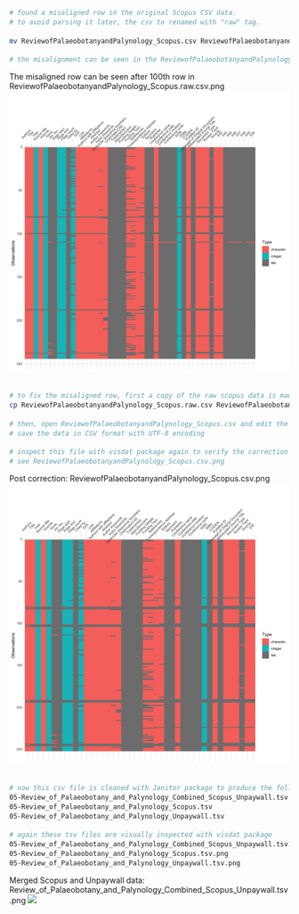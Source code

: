 ```bash

# found a misaligned row in the original Scopus CSV data.
# to avoid parsing it later, the csv to renamed with "raw" tag.

mv ReviewofPalaeobotanyandPalynology_Scopus.csv ReviewofPalaeobotanyandPalynology_Scopus.raw.csv

# the misalignment can be seen in the ReviewofPalaeobotanyandPalynology_Scopus.raw.csv.png
```

The misaligned row can be seen after 100th row in ReviewofPalaeobotanyandPalynology\_Scopus.raw.csv.png
![](ReviewofPalaeobotanyandPalynology_Scopus.raw.csv.png)

```bash

# to fix the misaligned row, first a copy of the raw scopus data is made
cp ReviewofPalaeobotanyandPalynology_Scopus.raw.csv ReviewofPalaeobotanyandPalynology_Scopus.csv

# then, open ReviewofPalaeobotanyandPalynology_Scopus.csv and edit the misaligned row in excel
# save the data in CSV format with UTF-8 encoding

# inspect this file with visdat package again to verify the correction
# see ReviewofPalaeobotanyandPalynology_Scopus.csv.png

```

Post correction: ReviewofPalaeobotanyandPalynology\_Scopus.csv.png
![](ReviewofPalaeobotanyandPalynology_Scopus.csv.png)

```bash

# now this csv file is cleaned with Janitor package to produce the following three tsv files
05-Review_of_Palaeobotany_and_Palynology_Combined_Scopus_Unpaywall.tsv
05-Review_of_Palaeobotany_and_Palynology_Scopus.tsv
05-Review_of_Palaeobotany_and_Palynology_Unpaywall.tsv

# again these tsv files are visually inspected with visdat package
05-Review_of_Palaeobotany_and_Palynology_Combined_Scopus_Unpaywall.tsv.png
05-Review_of_Palaeobotany_and_Palynology_Scopus.tsv.png
05-Review_of_Palaeobotany_and_Palynology_Unpaywall.tsv.png

```

Merged Scopus and Unpaywall data: Review\_of\_Palaeobotany\_and\_Palynology\_Combined\_Scopus\_Unpaywall.tsv.png
![](Review_of_Palaeobotany_and_Palynology_Combined_Scopus_Unpaywall.tsv.png)
